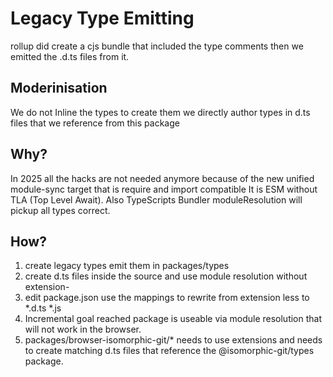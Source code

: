 # Legacy Type Emitting
rollup did create a cjs bundle that included the type comments then we emitted the .d.ts files from it.

## Moderinisation
We do not Inline the types to create them we directly author types in d.ts files that we reference from this package

## Why?
In 2025 all the hacks are not needed anymore because of the new unified module-sync target that is require and import compatible
It is ESM without TLA (Top Level Await). Also TypeScripts Bundler moduleResolution will pickup all types correct.

## How?

1. create legacy types emit them in packages/types
2. create d.ts files inside the source and use module resolution without extension-
3. edit package.json use the mappings to rewrite from extension less to *.d.ts *.js
4. Incremental goal reached package is useable via module resolution that will not work in the browser.
5. packages/browser-isomorphic-git/* needs to use extensions and needs to create matching d.ts files that reference the @isomorphic-git/types package.

